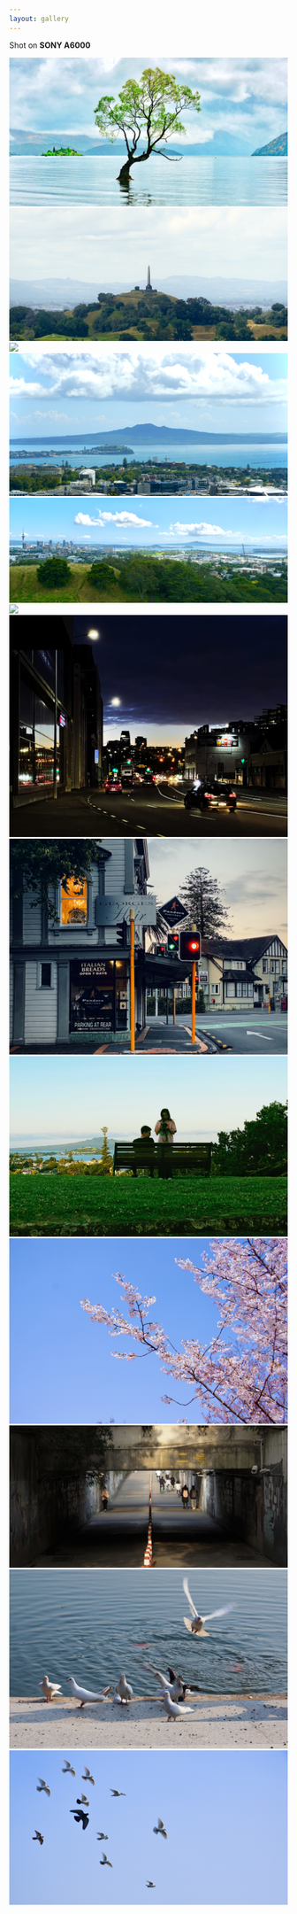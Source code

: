 ```yaml
---
layout: gallery
---
```


Shot on **SONY A6000**

![](https://raw.githubusercontent.com/leeJiawen/blog-img/main/FullSizeRender.jpg)
![](https://raw.githubusercontent.com/leeJiawen/blog-img/main/DSC01209.jpg)
![](https://raw.githubusercontent.com/leeJiawen/blog-img/main/DSC01207.jpg)
![](https://raw.githubusercontent.com/leeJiawen/blog-img/main/DSC01202.jpg)
![](https://raw.githubusercontent.com/leeJiawen/blog-img/main/DSC01194.jpg)
![](https://raw.githubusercontent.com/leeJiawen/blog-img/main/DSC01199.jpg)
![](https://raw.githubusercontent.com/leeJiawen/blog-img/main/IMG_3733.jpg)
![](https://raw.githubusercontent.com/leeJiawen/blog-img/main/IMG_3726.jpeg)
![](https://raw.githubusercontent.com/leeJiawen/blog-img/main/IMG_3723.jpg)
![](https://raw.githubusercontent.com/leeJiawen/blog-img/main/DSC09577.jpg)
![](https://raw.githubusercontent.com/leeJiawen/blog-img/main/IMG_1085.jpg)
![](https://raw.githubusercontent.com/leeJiawen/blog-img/main/IMG_1186.JPG)
![](https://raw.githubusercontent.com/leeJiawen/blog-img/main/IMG_1185.jpg)

